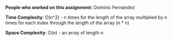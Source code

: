 **People who worked on this assignment:** Dominic Fernandez 

**Time Complexity**: O(n^2) - n times for the length of the array multiplied by n times for each index through the length of the array (n * n)

**Space Complexity**: O(n) - an array of length n

